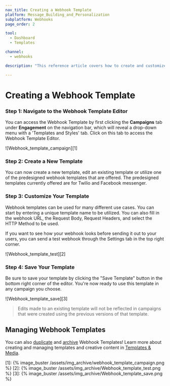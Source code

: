 ```yaml
---
nav_title: Creating a Webhook Template
platform: Message_Building_and_Personalization
subplatform: Webhooks
page_order: 2

tool:
  - Dashboard
  - Templates

channel:
  - webhooks

description: "This reference article covers how to create and customize Webhook templates for later use within the Braze platform."

---
```

# Creating a Webhook Template

### Step 1: Navigate to the Webhook Template Editor

You can access the Webhook Template by first clicking the **Campaigns** tab under **Engagement** on the navigation bar, which will reveal a drop-down menu with a 'Templates and Styles' tab.  Click on this tab to access the Webhook Template Editor.

![Webhook_template_campaign][1]

### Step 2: Create a New Template

You can now create a new template, edit an existing template or utilize one of the predesigned webhook templates that are offered.  The predesigned templates currently offered are for Twilio and Facebook messenger.

### Step 3: Customize Your Template

Webhook templates can be used for many different use cases.  You can start by entering a unique template name to be utilized.  You can also fill in the webhook URL, the Request Body, Request Headers, and select the HTTP Method to be used.

If you want to see how your webhook looks before sending it out to your users, you can send a test webhook through the Settings tab in the top right corner.

![Webhook_template_test][2]

### Step 4: Save Your Template

Be sure to save your template by clicking the "Save Template" button in the bottom right corner of the editor. You're now ready to use this template in any campaign you choose.

![Webhook_template_save][3]


> Edits made to an existing template will not be reflected in campaigns that were created using the previous versions of that template.

## Managing Webhook Templates

You can also [duplicate]({{site.baseurl}}/user_guide/engagement_tools/templates_and_media/duplicate/) and [archive]({{site.baseurl}}/user_guide/engagement_tools/templates_and_media/archive/) Webhook Templates! Learn more about creating and managing templates and creative content in [Templates & Media]({{site.baseurl}}/user_guide/engagement_tools/templates_and_media/).

[1]: {% image_buster /assets/img_archive/webhook_template_campaign.png %}
[2]: {% image_buster /assets/img_archive/Webhook_template_test.png %}
[3]: {% image_buster /assets/img_archive/Webhook_template_save.png %}
